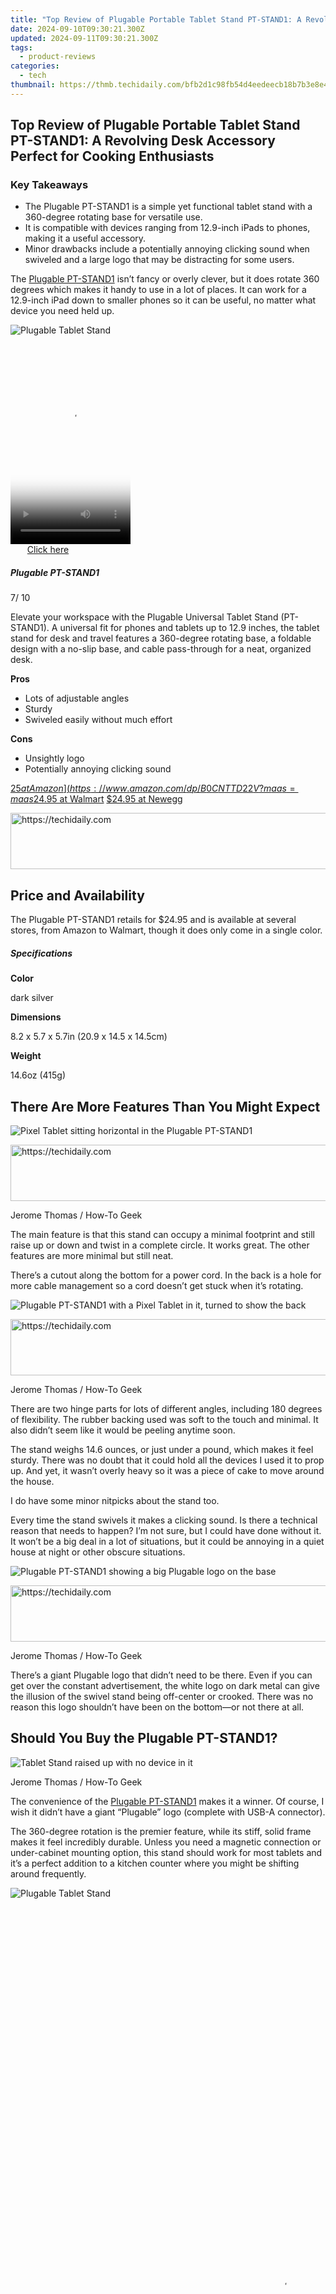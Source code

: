 ```yaml
---
title: "Top Review of Plugable Portable Tablet Stand PT-STAND1: A Revolving Desk Accessory Perfect for Cooking Enthusiasts"
date: 2024-09-10T09:30:21.300Z
updated: 2024-09-11T09:30:21.300Z
tags:
  - product-reviews
categories:
  - tech
thumbnail: https://thmb.techidaily.com/bfb2d1c98fb54d4eedeecb18b7b3e8e4bf5cc53478abbe8f24c12ca82ce21258.jpg
---
```


## Top Review of Plugable Portable Tablet Stand PT-STAND1: A Revolving Desk Accessory Perfect for Cooking Enthusiasts

### Key Takeaways

* The Plugable PT-STAND1 is a simple yet functional tablet stand with a 360-degree rotating base for versatile use.
* It is compatible with devices ranging from 12.9-inch iPads to phones, making it a useful accessory.
* Minor drawbacks include a potentially annoying clicking sound when swiveled and a large logo that may be distracting for some users.

 The [Plugable PT-STAND1](https://www.amazon.com/dp/B0CNTTD22V?maas=maas%5Fadg%5F5E6F57563270DFBE3EA4D1C4B4D863A1%5Fafap%5Fabs&tag=hotoge-20&ascsubtag=UUhtgUeUpU2002484&asc%5Frefurl=https%3A%2F%2Fwww.howtogeek.com%2Fplugable-pt-stand1-review%2F&asc%5Fcampaign=Authority) isn’t fancy or overly clever, but it does rotate 360 degrees which makes it handy to use in a lot of places. It can work for a 12.9-inch iPad down to smaller phones so it can be useful, no matter what device you need held up.

![Plugable Tablet Stand](https://static1.howtogeekimages.com/wordpress/wp-content/uploads/2024/03/plugable-tablet-stand.jpg) 





<!-- affiliate ads begin -->
<span id="1702748">
					<video width="192" height="320" style="cursor:pointer"
           poster="//a.impactradius-go.com/display-clicktoplayimage/1702748.png"
           onclick="if(!this.playClicked){this.play();this.setAttribute('controls',true);this.playClicked=true;}">
	   <source src="//a.impactradius-go.com/display-ad/18544-1702748">
	   <img src="//a.impactradius-go.com/display-clicktoplayimage/1702748.png" style="border: none; height: 100%; width: 100%; object-fit: contain">
	</video>
	<div style="width:120px;text-align:center"><a href="javascript:window.open(decodeURIComponent('https%3A%2F%2Ftwopages.pxf.io%2Fc%2F5597632%2F1702748%2F18544'), '_blank');void(0);">Click here</a></div>
</span>
<img height="0" width="0" src="https://imp.pxf.io/i/5597632/1702748/18544" style="position:absolute;visibility:hidden;" border="0" />
<!-- affiliate ads end -->




#####  Plugable PT-STAND1

7/ 10 

Elevate your workspace with the Plugable Universal Tablet Stand (PT-STAND1). A universal fit for phones and tablets up to 12.9 inches, the tablet stand for desk and travel features a 360-degree rotating base, a foldable design with a no-slip base, and cable pass-through for a neat, organized desk.

**Pros** 
* Lots of adjustable angles
* Sturdy
* Swiveled easily without much effort

**Cons** 
* Unsightly logo
* Potentially annoying clicking sound

[$25 at Amazon](https://www.amazon.com/dp/B0CNTTD22V?maas=maas%5Fadg%5F5E6F57563270DFBE3EA4D1C4B4D863A1%5Fafap%5Fabs&tag=hotoge-20&ascsubtag=UUhtgUeUpU2002484&asc%5Frefurl=https%3A%2F%2Fwww.howtogeek.com%2Fplugable-pt-stand1-review%2F&asc%5Fcampaign=Authority) [$24.95 at Walmart](https://walmart.com/ip/5261301727) [$24.95 at Newegg](https://shop-links.co/link/?exclusive=1&publisher_slug=itechdaily19598&url=https%3A%2F%2Fclick.linksynergy.com%2Fdeeplink%3Fid%3D2QzUaswX1as%26mid%3D44583%26u1%3DUUhtgUeUpU2002484%26murl%3Dhttps%253A%252F%252Fwww.newegg.com%252Fareyouahuman%253Freferer%253Dhttps%25253A%25252F%25252Fwww.newegg.com%25252Fp%25252Fpl%25253Fd%25253D9SIA2XBK491928%26ourl%3Dhttps%253A%252F%252Fwww.newegg.com%252Fp%252Fpl%253Fd%253D9SIA2XBK491928) 





<!-- affiliate ads begin -->
<a href="https://appsumo.8odi.net/c/5597632/2129741/7443" target="_top" id="2129741">
  <img src="//a.impactradius-go.com/display-ad/7443-2129741" border="0" alt="https://techidaily.com" width="728" height="90"/>
</a>
<img height="0" width="0" src="https://appsumo.8odi.net/i/5597632/2129741/7443" style="position:absolute;visibility:hidden;" border="0" />
<!-- affiliate ads end -->




##  Price and Availability

 The Plugable PT-STAND1 retails for $24.95 and is available at several stores, from Amazon to Walmart, though it does only come in a single color.

#####  Specifications

**Color** 

 dark silver 

**Dimensions** 

 8.2 x 5.7 x 5.7in (20.9 x 14.5 x 14.5cm) 

**Weight** 

 14.6oz (415g) 

##  There Are More Features Than You Might Expect

![Pixel Tablet sitting horizontal in the Plugable PT-STAND1](https://static1.howtogeekimages.com/wordpress/wp-content/uploads/wm/2024/03/pixel-tablet-plugable.jpg) 





<!-- affiliate ads begin -->
<a href="https://wigfever.sjv.io/c/5597632/2014854/22899" target="_top" id="2014854">
  <img src="//a.impactradius-go.com/display-ad/22899-2014854" border="0" alt="https://techidaily.com" width="728" height="90"/>
</a>
<img height="0" width="0" src="https://wigfever.sjv.io/i/5597632/2014854/22899" style="position:absolute;visibility:hidden;" border="0" />
<!-- affiliate ads end -->




Jerome Thomas / How-To Geek

 The main feature is that this stand can occupy a minimal footprint and still raise up or down and twist in a complete circle. It works great. The other features are more minimal but still neat.

 There’s a cutout along the bottom for a power cord. In the back is a hole for more cable management so a cord doesn’t get stuck when it’s rotating.

![Plugable PT-STAND1 with a Pixel Tablet in it, turned to show the back](https://static1.howtogeekimages.com/wordpress/wp-content/uploads/wm/2024/03/pixel-tablet-180-degrees.jpg) 





<!-- affiliate ads begin -->
<a href="https://appsumo.8odi.net/c/5597632/2123732/7443" target="_top" id="2123732">
  <img src="//a.impactradius-go.com/display-ad/7443-2123732" border="0" alt="https://techidaily.com" width="600" height="90"/>
</a>
<img height="0" width="0" src="https://appsumo.8odi.net/i/5597632/2123732/7443" style="position:absolute;visibility:hidden;" border="0" />
<!-- affiliate ads end -->




Jerome Thomas / How-To Geek

 There are two hinge parts for lots of different angles, including 180 degrees of flexibility. The rubber backing used was soft to the touch and minimal. It also didn’t seem like it would be peeling anytime soon.

 The stand weighs 14.6 ounces, or just under a pound, which makes it feel sturdy. There was no doubt that it could hold all the devices I used it to prop up. And yet, it wasn’t overly heavy so it was a piece of cake to move around the house.

 I do have some minor nitpicks about the stand too.

 Every time the stand swivels it makes a clicking sound. Is there a technical reason that needs to happen? I’m not sure, but I could have done without it. It won’t be a big deal in a lot of situations, but it could be annoying in a quiet house at night or other obscure situations.

![Plugable PT-STAND1 showing a big Plugable logo on the base](https://static1.howtogeekimages.com/wordpress/wp-content/uploads/wm/2024/03/universal-tablet-stand-rotation.jpg) 





<!-- affiliate ads begin -->
<a href="https://ephamedtechinc.pxf.io/c/5597632/2130531/26400" target="_top" id="2130531">
  <img src="//a.impactradius-go.com/display-ad/26400-2130531" border="0" alt="https://techidaily.com" width="728" height="90"/>
</a>
<img height="0" width="0" src="https://ephamedtechinc.pxf.io/i/5597632/2130531/26400" style="position:absolute;visibility:hidden;" border="0" />
<!-- affiliate ads end -->




Jerome Thomas / How-To Geek

 There’s a giant Plugable logo that didn’t need to be there. Even if you can get over the constant advertisement, the white logo on dark metal can give the illusion of the swivel stand being off-center or crooked. There was no reason this logo shouldn’t have been on the bottom—or not there at all.

##  Should You Buy the Plugable PT-STAND1?

![Tablet Stand raised up with no device in it](https://static1.howtogeekimages.com/wordpress/wp-content/uploads/wm/2024/03/tablet-stand-raised-up.jpg) 

Jerome Thomas / How-To Geek

 The convenience of the [Plugable PT-STAND1](https://www.amazon.com/dp/B0CNTTD22V?maas=maas%5Fadg%5F5E6F57563270DFBE3EA4D1C4B4D863A1%5Fafap%5Fabs&tag=hotoge-20&ascsubtag=UUhtgUeUpU2002484&asc%5Frefurl=https%3A%2F%2Fwww.howtogeek.com%2Fplugable-pt-stand1-review%2F&asc%5Fcampaign=Authority) makes it a winner. Of course, I wish it didn’t have a giant “Plugable” logo (complete with USB-A connector).

 The 360-degree rotation is the premier feature, while its stiff, solid frame makes it feel incredibly durable. Unless you need a magnetic connection or under-cabinet mounting option, this stand should work for most tablets and it’s a perfect addition to a kitchen counter where you might be shifting around frequently.

![Plugable Tablet Stand](https://static1.howtogeekimages.com/wordpress/wp-content/uploads/2024/03/plugable-tablet-stand.jpg) 





<!-- affiliate ads begin -->
<span id="1793213">
					<video width="864" height="1296" style="cursor:pointer"
           poster="//a.impactradius-go.com/display-clicktoplayimage/1793213.png"
           onclick="if(!this.playClicked){this.play();this.setAttribute('controls',true);this.playClicked=true;}">
	   <source src="//a.impactradius-go.com/display-ad/19135-1793213">
	   <img src="//a.impactradius-go.com/display-clicktoplayimage/1793213.png" style="border: none; height: 100%; width: 100%; object-fit: contain">
	</video>
	<div style="width:540px;text-align:center"><a href="javascript:window.open(decodeURIComponent('https%3A%2F%2Ftinyland.pxf.io%2Fc%2F5597632%2F1793213%2F19135'), '_blank');void(0);">Click here</a></div>
</span>
<img height="0" width="0" src="https://imp.pxf.io/i/5597632/1793213/19135" style="position:absolute;visibility:hidden;" border="0" />
<!-- affiliate ads end -->




#####  Plugable PT-STAND1

7/ 10 

Elevate your workspace with the Plugable Universal Tablet Stand (PT-STAND1). A universal fit for phones and tablets up to 12.9 inches, the tablet stand for desk and travel features a 360-degree rotating base, a foldable design with a no-slip base, and cable pass-through for a neat, organized desk.

[$25 at Amazon](https://www.amazon.com/dp/B0CNTTD22V?maas=maas%5Fadg%5F5E6F57563270DFBE3EA4D1C4B4D863A1%5Fafap%5Fabs&tag=hotoge-20&ascsubtag=UUhtgUeUpU2002484&asc%5Frefurl=https%3A%2F%2Fwww.howtogeek.com%2Fplugable-pt-stand1-review%2F&asc%5Fcampaign=Authority) [$24.95 at Walmart](https://walmart.com/ip/5261301727) [$24.95 at Newegg](https://shop-links.co/link/?exclusive=1&publisher_slug=itechdaily19598&url=https%3A%2F%2Fclick.linksynergy.com%2Fdeeplink%3Fid%3D2QzUaswX1as%26mid%3D44583%26u1%3DUUhtgUeUpU2002484%26murl%3Dhttps%253A%252F%252Fwww.newegg.com%252Fareyouahuman%253Freferer%253Dhttps%25253A%25252F%25252Fwww.newegg.com%25252Fp%25252Fpl%25253Fd%25253D9SIA2XBK491928%26ourl%3Dhttps%253A%252F%252Fwww.newegg.com%252Fp%252Fpl%253Fd%253D9SIA2XBK491928)

<ins class="adsbygoogle"
     style="display:block"
     data-ad-format="autorelaxed"
     data-ad-client="ca-pub-7571918770474297"
     data-ad-slot="1223367746"></ins>



<ins class="adsbygoogle"
     style="display:block"
     data-ad-client="ca-pub-7571918770474297"
     data-ad-slot="8358498916"
     data-ad-format="auto"
     data-full-width-responsive="true"></ins>

<span class="atpl-alsoreadstyle">Also read:</span>
<div><ul>
<li><a href="https://fox-blue.techidaily.com/new-2024-approved-listenleads-whats-better-than-dacast/"><u>[New] 2024 Approved  ListenLeads  What's Better than DaCast?</u></a></li>
<li><a href="https://youtube-web.techidaily.com/024-approved-transfer-tactics-for-seamless-online-video-sharing/"><u>[New] 2024 Approved  Transfer Tactics for Seamless Online Video Sharing</u></a></li>
<li><a href="https://youtube-tips.techidaily.com/xclusive-access-to-6-premium-thumbnail-generators-for-youtube-for-2024/"><u>[New] Exclusive Access to 6 Premium Thumbnail Generators for YouTube for 2024</u></a></li>
<li><a href="https://remote-screen-capture.techidaily.com/new-in-2024-complete-evaluation-of-camstudio-screen-recorder/"><u>[New] In 2024, Complete Evaluation of CamStudio Screen Recorder</u></a></li>
<li><a href="https://instagram-video-files.techidaily.com/new-in-2024-instagram-media-transformation-for-audio-mp3/"><u>[New] In 2024, Instagram Media Transformation for Audio (MP3)</u></a></li>
<li><a href="https://twitter-videos.techidaily.com/new-streamlining-media-transfer-twitter-content-on-snapchat/"><u>[New] Streamlining Media Transfer  Twitter Content on Snapchat</u></a></li>
<li><a href="https://vimeo-videos.techidaily.com/updated-2024-approved-harnessing-the-power-of-software-for-seamless-vimeo-video-downloads/"><u>[Updated] 2024 Approved  Harnessing the Power of Software for Seamless Vimeo Video Downloads</u></a></li>
<li><a href="https://facebook-videos.techidaily.com/updated-facebook-finders-playbook-for-quick-reconnaissance-for-2024/"><u>[Updated] Facebook Finder’s Playbook for Quick Reconnaissance for 2024</u></a></li>
<li><a href="https://fox-http.techidaily.com/updated-in-2024-venture-into-virtual-reality-with-top-mobile-headsets/"><u>[Updated] In 2024, Venture Into Virtual Reality with Top Mobile Headsets</u></a></li>
<li><a href="https://youtube-docs.techidaily.com/ed-in-2024-video-creator-hub/"><u>[Updated] In 2024, Video Creator Hub</u></a></li>
<li><a href="https://solve-lab.techidaily.com/1-e-books-mastery-discover-top-reading-apps-and-strategies-for-your-samsung-galaxy-tab/"><u>1. E-Books Mastery: Discover Top Reading Apps and Strategies for Your Samsung Galaxy Tab</u></a></li>
<li><a href="https://solve-lab.techidaily.com/1-easy-guide-transforming-your-ebooks-from-vitalsource-to-pdf-format/"><u>1. Easy Guide: Transforming Your eBooks From VitalSource to PDF Format</u></a></li>
<li><a href="https://solve-lab.techidaily.com/1-effortless-document-conversion-how-to-transform-files-into-pdf-format/"><u>1. Effortless Document Conversion: How to Transform Files Into PDF Format</u></a></li>
<li><a href="https://extra-approaches.techidaily.com/2024-approved-journey-through-the-best-7-nft-creation-applications/"><u>2024 Approved  Journey Through the Best 7 NFT Creation Applications</u></a></li>
<li><a href="https://solve-lab.techidaily.com/a-step-by-step-guide-updating-your-kindle-fires-built-in-thesaurus-and-dictionary/"><u>A Step-by-Step Guide: Updating Your Kindle Fire's Built-In Thesaurus and Dictionary</u></a></li>
<li><a href="https://solve-lab.techidaily.com/best-7-mac-pdf-tools-comprehensive-readers-and-editors/"><u>Best 7 Mac PDF Tools: Comprehensive Readers & Editors</u></a></li>
<li><a href="https://solve-lab.techidaily.com/best-epub-converters-compatible-with-macos-from-mojave-to-ventura-user-reviews/"><u>Best ePub Converters Compatible with macOS From Mojave to Ventura - User Reviews</u></a></li>
<li><a href="https://solve-lab.techidaily.com/bypassing-copyright-protection-a-guide-to-accessing-amazons-drm-encrypted-media/"><u>Bypassing Copyright Protection: A Guide to Accessing Amazon's DRM-Encrypted Media</u></a></li>
<li><a href="https://solve-lab.techidaily.com/choosing-the-right-audiobook-experience-audible-or-kobo/"><u>Choosing the Right Audiobook Experience: Audible or Kobo?</u></a></li>
<li><a href="https://solve-lab.techidaily.com/complete-guide-how-to-safely-extract-drm-protection-from-ebook-formats-like-epub-pdf-and-azw/"><u>Complete Guide: How to Safely Extract DRM Protection From eBook Formats Like EPUB, PDF & AZW</u></a></li>
<li><a href="https://solve-lab.techidaily.com/comprehensive-data-protection-guidelines/"><u>Comprehensive Data Protection Guidelines</u></a></li>
<li><a href="https://solve-lab.techidaily.com/comprehensive-insights-into-googles-nexus-7-tablet-for-tech-enthusiasts/"><u>Comprehensive Insights Into Google's Nexus 7 Tablet for Tech Enthusiasts</u></a></li>
<li><a href="https://solve-lab.techidaily.com/comprehensive-security-covers-explored-and-compared/"><u>Comprehensive Security Covers Explored and Compared</u></a></li>
<li><a href="https://solve-lab.techidaily.com/comprehensive-user-guide-step-by-step-instructions-for-success/"><u>Comprehensive User Guide: Step-by-Step Instructions for Success</u></a></li>
<li><a href="https://solve-lab.techidaily.com/connect-directly-your-guide-to-contacting-us/"><u>Connect Directly: Your Guide to Contacting Us</u></a></li>
<li><a href="https://solve-lab.techidaily.com/converting-and-transferring-encrypted-itunes-video-content-for-use-on-kindle-firestick-and-kobo-devices/"><u>Converting and Transferring Encrypted iTunes Video Content for Use on Kindle Firestick & Kobo Devices</u></a></li>
<li><a href="https://tech-revival.techidaily.com/crackdown-chronicles-police-vs-privacy-tools/"><u>Crackdown Chronicles: Police Vs. Privacy Tools</u></a></li>
<li><a href="https://instagram-video-files.techidaily.com/crafting-captivating-instagram-puzzles-a-step-by-step-approach-for-2024/"><u>Crafting Captivating Instagram Puzzles  A Step-by-Step Approach for 2024</u></a></li>
<li><a href="https://solve-lab.techidaily.com/customize-your-reading-experience-easy-guide-to-altering-ebook-manager-calibres-icon-theme/"><u>Customize Your Reading Experience: Easy Guide to Altering eBook Manager Calibre's Icon Theme</u></a></li>
<li><a href="https://solve-lab.techidaily.com/defining-thresholds-the-essentials-of-establishing-limits/"><u>Defining Thresholds: The Essentials of Establishing Limits</u></a></li>
<li><a href="https://extra-hints.techidaily.com/demystifying-facebooks-off-page-activity-review/"><u>Demystifying Facebook's Off-Page Activity Review</u></a></li>
<li><a href="https://solve-lab.techidaily.com/discover-the-art-of-suspension-mastering-hanging-techniques/"><u>Discover the Art of Suspension: Mastering Hanging Techniques</u></a></li>
<li><a href="https://fake-location.techidaily.com/does-airplane-mode-turn-off-gps-location-on-itel-p40plus-drfone-by-drfone-virtual-android/"><u>Does Airplane Mode Turn off GPS Location On Itel P40+? | Dr.fone</u></a></li>
<li><a href="https://solve-lab.techidaily.com/download-the-ultimate-kindle-to-pdf-transformer-free-version/"><u>Download the Ultimate Kindle-to-PDF Transformer: Free Version</u></a></li>
<li><a href="https://solve-lab.techidaily.com/easy-steps-how-to-access-and-read-epub-documents-on-your-computer/"><u>Easy Steps: How To Access & Read EPUB Documents On Your Computer</u></a></li>
<li><a href="https://tech-hub.techidaily.com/google-sets-the-stage-with-its-innovative-large-model-palm-2/"><u>Google Sets the Stage with Its Innovative Large Model, PaLM 2</u></a></li>
<li><a href="https://android-pokemon-go.techidaily.com/how-can-i-get-more-stardust-in-pokemon-go-on-oppo-a59-5g-drfone-by-drfone-virtual-android/"><u>How can I get more stardust in pokemon go On Oppo A59 5G? | Dr.fone</u></a></li>
<li><a href="https://location-social.techidaily.com/how-to-detect-and-stop-mspy-from-spying-on-your-realme-gt-neo-5-drfone-by-drfone-virtual-android/"><u>How to Detect and Stop mSpy from Spying on Your Realme GT Neo 5 | Dr.fone</u></a></li>
<li><a href="https://techidaily.com/how-to-repair-ios-of-apple-iphone-xs-max-drfone-by-drfone-ios-system-repair-ios-system-repair/"><u>How To Repair iOS of Apple iPhone XS Max? | Dr.fone</u></a></li>
<li><a href="https://howto.techidaily.com/how-to-resolve-oneplus-11-5g-screen-not-working-drfone-by-drfone-fix-android-problems-fix-android-problems/"><u>How to Resolve OnePlus 11 5G Screen Not Working | Dr.fone</u></a></li>
<li><a href="https://discover-advanced.techidaily.com/idp-implementation-strategies-transforming-the-future-of-insurance-operations/"><u>IDP Implementation Strategies: Transforming the Future of Insurance Operations</u></a></li>
<li><a href="https://fake-location.techidaily.com/in-2024-apply-these-techniques-to-improve-how-to-detect-fake-gps-location-on-samsung-galaxy-m34-5g-drfone-by-drfone-virtual-android/"><u>In 2024, Apply These Techniques to Improve How to Detect Fake GPS Location On Samsung Galaxy M34 5G | Dr.fone</u></a></li>
<li><a href="https://unlock-android.techidaily.com/in-2024-forgot-pattern-lock-heres-how-you-can-unlock-google-pixel-8-pattern-lock-screen-by-drfone-android/"><u>In 2024, Forgot Pattern Lock? Heres How You Can Unlock Google Pixel 8 Pattern Lock Screen</u></a></li>
<li><a href="https://extra-skills.techidaily.com/in-2024-merging-youtube-soundtracks-to-cinematic-scenes/"><u>In 2024, Merging YouTube Soundtracks to Cinematic Scenes</u></a></li>
<li><a href="https://instagram-video-files.techidaily.com/in-2024-subtitle-tactics-for-instagrams-video-feed/"><u>In 2024, Subtitle Tactics for Instagram's Video Feed</u></a></li>
<li><a href="https://youtube-stream.techidaily.com/in-2024-up-to-date-strategies-for-youtube-earnings/"><u>In 2024, Up-to-Date Strategies for YouTube Earnings</u></a></li>
<li><a href="https://change-location.techidaily.com/in-2024-will-pokemon-go-ban-the-account-if-you-use-pgsharp-on-samsung-galaxy-f14-5g-drfone-by-drfone-virtual-android/"><u>In 2024, Will Pokémon Go Ban the Account if You Use PGSharp On Samsung Galaxy F14 5G | Dr.fone</u></a></li>
<li><a href="https://facebook-video-content.techidaily.com/liberate-your-video-files-free-online-tools-for-facebook-videos-in-1080phd/"><u>Liberate Your Video Files - Free Online Tools for Facebook Videos in 1080P/HD</u></a></li>
<li><a href="https://iphone-unlock.techidaily.com/locked-out-of-apple-iphone-8-plus-5-ways-to-get-into-a-locked-apple-iphone-8-plus-drfone-by-drfone-ios/"><u>Locked Out of Apple iPhone 8 Plus? 5 Ways to get into a Locked Apple iPhone 8 Plus | Dr.fone</u></a></li>
<li><a href="https://extra-tips.techidaily.com/mastering-9gag-for-making-memes-a-step-by-step-guide/"><u>Mastering 9GAG for Making Memes  A Step-by-Step Guide</u></a></li>
<li><a href="https://ai-video-apps.techidaily.com/new-in-2024-10-essential-animated-text-makers-for-unbeatable-engagement/"><u>New In 2024, 10 Essential Animated Text Makers for Unbeatable Engagement</u></a></li>
<li><a href="https://sound-issues.techidaily.com/overcoming-rec-room-microphone-malfunctions-on-windows-systems-a-comprehensive-guide/"><u>Overcoming Rec Room Microphone Malfunctions on Windows Systems: A Comprehensive Guide</u></a></li>
<li><a href="https://solve-lab.techidaily.com/resolving-hidden-complications-in-copyright-protection-systems-drm-errors/"><u>Resolving Hidden Complications in Copyright Protection Systems (DRM Errors)</u></a></li>
<li><a href="https://solve-lab.techidaily.com/seamless-migration-how-to-effortlessly-move-your-kindle-books-across-devices-and-platforms/"><u>Seamless Migration: How to Effortlessly Move Your Kindle Books Across Devices & Platforms</u></a></li>
<li><a href="https://driver-download.techidaily.com/step-by-step-fix-overcoming-bluetooth-driver-errors-on-your-windows-11-machine/"><u>Step-by-Step Fix: Overcoming Bluetooth Driver Errors on Your Windows 11 Machine</u></a></li>
<li><a href="https://solve-lab.techidaily.com/step-by-step-guide-transforming-your-pdfs-into-comfortable-kindle-reads-by-converting-them-to-mobi/"><u>Step-by-Step Guide: Transforming Your PDFs Into Comfortable Kindle Reads by Converting Them to MOBI</u></a></li>
<li><a href="https://solve-lab.techidaily.com/step-by-step-tutorial-converting-vitalsource-library-books-into-portable-document-format-pdf/"><u>Step-by-Step Tutorial: Converting VitalSource Library Books Into Portable Document Format (PDF)</u></a></li>
<li><a href="https://os-tips.techidaily.com/submerge-your-device-safely-secure-your-phone-from-splashes-and-spills-with-esrs-cutting-edge-aquatic-pouch-for-iphones/"><u>Submerge Your Device Safely: Secure Your Phone From Splashes and Spills with ESR's Cutting-Edge Aquatic Pouch for iPhones</u></a></li>
<li><a href="https://solve-lab.techidaily.com/synchronize-and-enjoy-a-comprehensive-guide-to-cross-platform-kindle-book-consumption/"><u>Synchronize and Enjoy: A Comprehensive Guide to Cross-Platform Kindle Book Consumption</u></a></li>
<li><a href="https://solve-lab.techidaily.com/the-ultimate-list-of-best-online-ebook-resources-in-2hren-2018/"><u>The Ultimate List of Best Online eBook Resources in 2Hren 2018</u></a></li>
<li><a href="https://youtube-video-recordings.techidaily.com/the-ultimate-plan-for-streaming-google-meet-on-youtube/"><u>The Ultimate Plan for Streaming Google Meet on YouTube</u></a></li>
<li><a href="https://solve-lab.techidaily.com/turning-loss-into-gain-lessons-learned-from-defeat/"><u>Turning Loss Into Gain: Lessons Learned From Defeat</u></a></li>
<li><a href="https://some-skills.techidaily.com/ultimate-collection-top-free-ae-template-packs-for-2024/"><u>Ultimate Collection  Top Free AE Template Packs for 2024</u></a></li>
<li><a href="https://android-frp.techidaily.com/ultimate-guide-on-oneplus-ace-2-frp-bypass-by-drfone-android/"><u>Ultimate Guide on OnePlus Ace 2 FRP Bypass</u></a></li>
<li><a href="https://solve-lab.techidaily.com/ultimate-guide-tweaking-epub-metadata-in-ibooks-on-mac-os-x-mavericks/"><u>Ultimate Guide: Tweaking ePub Metadata in iBooks on Mac OS X Mavericks</u></a></li>
<li><a href="https://solve-lab.techidaily.com/ultimate-technique-for-bypassing-drm-restrictions-in-pdf-documents/"><u>Ultimate Technique for Bypassing DRM Restrictions in PDF Documents</u></a></li>
<li><a href="https://solve-lab.techidaily.com/understanding-value-added-tax-a-comprehensive-guide/"><u>Understanding Value Added Tax: A Comprehensive Guide</u></a></li>
<li><a href="https://solve-lab.techidaily.com/unique-access-key-how-to-generate-and-use-registration-codes/"><u>Unique Access Key: How To Generate & Use Registration Codes</u></a></li>
<li><a href="https://solve-lab.techidaily.com/unlock-your-library-steps-for-bypassing-drm-protection-on-various-ebook-file-types-including-pdfs-and-azw-files/"><u>Unlock Your Library: Steps for Bypassing DRM Protection on Various eBook File Types Including PDFs and AZW Files</u></a></li>
<li><a href="https://solve-lab.techidaily.com/unlocking-ebooks-a-python-script-guide-to-removing-drm-from-epub-files/"><u>Unlocking eBooks: A Python Script Guide to Removing DRM From EPUB Files</u></a></li>
<li><a href="https://solve-lab.techidaily.com/unlocking-secrets-a-comprehensive-tutorial-on-drm-extraction-for-your-ebook-chapters-15-and-17/"><u>Unlocking Secrets: A Comprehensive Tutorial on DRM Extraction for Your eBook, Chapters 15 & 17</u></a></li>
<li><a href="https://solve-lab.techidaily.com/unveiling-the-mystery-why-are-mobile-book-covers-often-missing/"><u>Unveiling the Mystery: Why Are Mobile Book Covers Often Missing?</u></a></li>
<li><a href="https://solve-lab.techidaily.com/updated-guide-enable-google-play-store-on-your-kindle-fire-tablet-2019-edition/"><u>Updated Guide: Enable Google Play Store on Your Kindle Fire Tablet - 2019 Edition</u></a></li>
<li><a href="https://solve-lab.techidaily.com/using-calibre-a-step-by-step-guide-to-transferring-e-books-between-your-ereader-and-laptop/"><u>Using Calibre: A Step-by-Step Guide to Transferring E-Books Between Your eReader and Laptop</u></a></li>
</ul></div>
